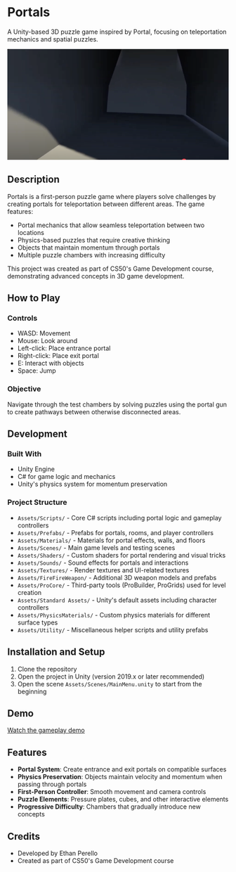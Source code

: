 # Portals

A Unity-based 3D puzzle game inspired by Portal, focusing on teleportation mechanics and spatial puzzles.

![Portals Screenshot](screenshots/screenshot.png)

## Description

Portals is a first-person puzzle game where players solve challenges by creating portals for teleportation between different areas. The game features:

- Portal mechanics that allow seamless teleportation between two locations  
- Physics-based puzzles that require creative thinking  
- Objects that maintain momentum through portals  
- Multiple puzzle chambers with increasing difficulty  

This project was created as part of CS50's Game Development course, demonstrating advanced concepts in 3D game development.

## How to Play

### Controls
- WASD: Movement  
- Mouse: Look around  
- Left-click: Place entrance portal  
- Right-click: Place exit portal  
- E: Interact with objects  
- Space: Jump  

### Objective  
Navigate through the test chambers by solving puzzles using the portal gun to create pathways between otherwise disconnected areas.

## Development

### Built With
- Unity Engine  
- C# for game logic and mechanics  
- Unity's physics system for momentum preservation  

### Project Structure
- `Assets/Scripts/` - Core C# scripts including portal logic and gameplay controllers  
- `Assets/Prefabs/` - Prefabs for portals, rooms, and player controllers  
- `Assets/Materials/` - Materials for portal effects, walls, and floors  
- `Assets/Scenes/` - Main game levels and testing scenes  
- `Assets/Shaders/` - Custom shaders for portal rendering and visual tricks  
- `Assets/Sounds/` - Sound effects for portals and interactions  
- `Assets/Textures/` - Render textures and UI-related textures  
- `Assets/FireFireWeapon/` - Additional 3D weapon models and prefabs  
- `Assets/ProCore/` - Third-party tools (ProBuilder, ProGrids) used for level creation  
- `Assets/Standard Assets/` - Unity's default assets including character controllers  
- `Assets/PhysicsMaterials/` - Custom physics materials for different surface types  
- `Assets/Utility/` - Miscellaneous helper scripts and utility prefabs  

## Installation and Setup

1. Clone the repository  
2. Open the project in Unity (version 2019.x or later recommended)  
3. Open the scene `Assets/Scenes/MainMenu.unity` to start from the beginning  

## Demo

[Watch the gameplay demo](https://www.youtube.com/watch?v=wftNRio_PEk)

## Features

- **Portal System**: Create entrance and exit portals on compatible surfaces  
- **Physics Preservation**: Objects maintain velocity and momentum when passing through portals  
- **First-Person Controller**: Smooth movement and camera controls  
- **Puzzle Elements**: Pressure plates, cubes, and other interactive elements  
- **Progressive Difficulty**: Chambers that gradually introduce new concepts  

## Credits

- Developed by Ethan Perello  
- Created as part of CS50's Game Development course 
